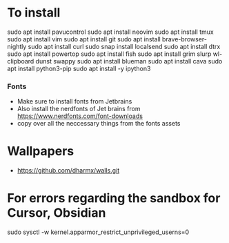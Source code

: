 # To install
sudo apt install pavucontrol
sudo apt install neovim
sudo apt install tmux
sudo apt install vim
sudo apt install git
sudo apt install brave-browser-nightly
sudo apt install curl
sudo snap install localsend
sudo apt install dtrx
sudo apt install powertop
sudo apt install fish
sudo apt install grim slurp wl-clipboard dunst swappy
sudo apt install blueman
sudo apt install cava
sudo apt install python3-pip
sudo apt install -y ipython3




### Fonts
- Make sure to install fonts from Jetbrains
- Also install the nerdfonts of Jet brains from https://www.nerdfonts.com/font-downloads
- copy over all the neccessary things from the fonts assets


# Wallpapers
- https://github.com/dharmx/walls.git


# For errors regarding the sandbox for Cursor, Obsidian
sudo sysctl -w kernel.apparmor_restrict_unprivileged_userns=0
